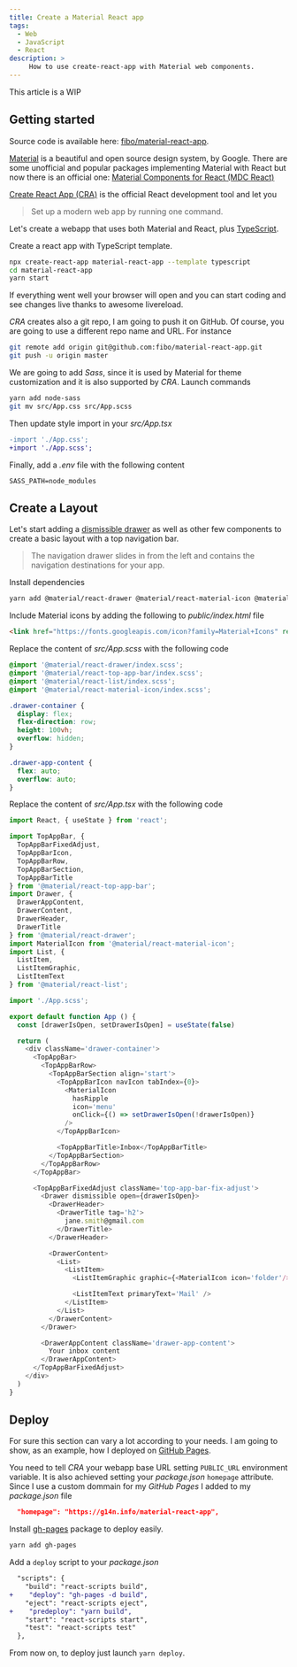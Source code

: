 ```yaml
---
title: Create a Material React app
tags:
  - Web
  - JavaScript
  - React
description: >
     How to use create-react-app with Material web components.
---
```


<div class="paper warning">
  This article is a WIP
</div>

## Getting started

<div class="paper info">
  Source code is available here: <a href="https://github.com/fibo/material-react-app" target="_blank">fibo/material-react-app</a>.
</div>

[Material](https://material.io) is a beautiful and open source design system, by Google.
There are some unofficial and popular packages implementing Material with React but now there is an official one: [Material Components for React (MDC React)](https://github.com/material-components/material-components-web-react)

[Create React App (CRA)](https://create-react-app.dev/) is the official React development tool and let you

> Set up a modern web app by running one command.

Let's create a webapp that uses both Material and React, plus [TypeScript](https://www.typescriptlang.org/).

Create a react app with TypeScript template.

```bash
npx create-react-app material-react-app --template typescript
cd material-react-app
yarn start
```

If everything went well your browser will open and you can start coding and see changes live thanks to awesome livereload.

*CRA* creates also a git repo, I am going to push it on GitHub. Of course, you are going to use a different repo name and URL. For instance

```bash
git remote add origin git@github.com:fibo/material-react-app.git
git push -u origin master
```

We are going to add *Sass*, since it is used by Material for theme customization and it is also supported by *CRA*. Launch commands

```bash
yarn add node-sass
git mv src/App.css src/App.scss
```

Then update style import in your *src/App.tsx*

```diff
-import './App.css';
+import './App.scss';
```

Finally, add a *.env* file with the following content

```
SASS_PATH=node_modules
```

## Create a Layout

Let's start adding a [dismissible drawer](https://material.io/develop/web/components/drawers/) as well as other few components to create a basic layout with a top navigation bar.

> The navigation drawer slides in from the left and contains the navigation destinations for your app.

Install dependencies

```bash
yarn add @material/react-drawer @material/react-material-icon @material/react-top-app-bar @material/react-list
```

Include Material icons by adding the following to *public/index.html* file

```html
<link href="https://fonts.googleapis.com/icon?family=Material+Icons" rel="stylesheet">
```

Replace the content of *src/App.scss* with the following code

```scss
@import '@material/react-drawer/index.scss';
@import '@material/react-top-app-bar/index.scss';
@import '@material/react-list/index.scss';
@import '@material/react-material-icon/index.scss';

.drawer-container {
  display: flex;
  flex-direction: row;
  height: 100vh;
  overflow: hidden;
}

.drawer-app-content {
  flex: auto;
  overflow: auto;
}
```

Replace the content of *src/App.tsx* with the following code

```javascript
import React, { useState } from 'react';

import TopAppBar, {
  TopAppBarFixedAdjust,
  TopAppBarIcon,
  TopAppBarRow,
  TopAppBarSection,
  TopAppBarTitle
} from '@material/react-top-app-bar';
import Drawer, {
  DrawerAppContent,
  DrawerContent,
  DrawerHeader,
  DrawerTitle
} from '@material/react-drawer';
import MaterialIcon from '@material/react-material-icon';
import List, {
  ListItem,
  ListItemGraphic,
  ListItemText
} from '@material/react-list';

import './App.scss';

export default function App () {
  const [drawerIsOpen, setDrawerIsOpen] = useState(false)

  return (
    <div className='drawer-container'>
      <TopAppBar>
        <TopAppBarRow>
          <TopAppBarSection align='start'>
            <TopAppBarIcon navIcon tabIndex={0}>
              <MaterialIcon
                hasRipple
                icon='menu'
                onClick={() => setDrawerIsOpen(!drawerIsOpen)}
              />
            </TopAppBarIcon>

            <TopAppBarTitle>Inbox</TopAppBarTitle>
          </TopAppBarSection>
        </TopAppBarRow>
      </TopAppBar>

      <TopAppBarFixedAdjust className='top-app-bar-fix-adjust'>
        <Drawer dismissible open={drawerIsOpen}>
          <DrawerHeader>
            <DrawerTitle tag='h2'>
              jane.smith@gmail.com
            </DrawerTitle>
          </DrawerHeader>

          <DrawerContent>
            <List>
              <ListItem>
                <ListItemGraphic graphic={<MaterialIcon icon='folder'/>} />

                <ListItemText primaryText='Mail' />
              </ListItem>
            </List>
          </DrawerContent>
        </Drawer>

        <DrawerAppContent className='drawer-app-content'>
          Your inbox content
        </DrawerAppContent>
      </TopAppBarFixedAdjust>
    </div>
  )
}
```

## Deploy

For sure this section can vary a lot according to your needs. I am going to show, as an example, how I deployed on [GitHub Pages](https://pages.github.com/).

You need to tell *CRA* your webapp base URL setting `PUBLIC_URL` environment variable.
It is also achieved setting your *package.json* `homepage` attribute. Since I use a custom dommain for my *GitHub Pages* I added to my *package.json* file

```json
  "homepage": "https://g14n.info/material-react-app",
```

Install [gh-pages](https://www.npmjs.com/package/gh-pages) package to deploy easily.

```bash
yarn add gh-pages
```

Add a `deploy` script to your *package.json*

```diff
  "scripts": {
    "build": "react-scripts build",
+    "deploy": "gh-pages -d build",
    "eject": "react-scripts eject",
+    "predeploy": "yarn build",
    "start": "react-scripts start",
    "test": "react-scripts test"
  },
```

From now on, to deploy just launch `yarn deploy`.


